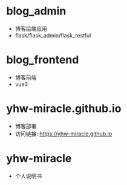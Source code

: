 # blog_admin
* 博客后端应用
* flask/flask_admin/flask_restful

# blog_frontend
* 博客前端
* vue3

# yhw-miracle.github.io
* 博客部署
* 访问链接: https://yhw-miracle.github.io

# yhw-miracle
* 个人说明书
